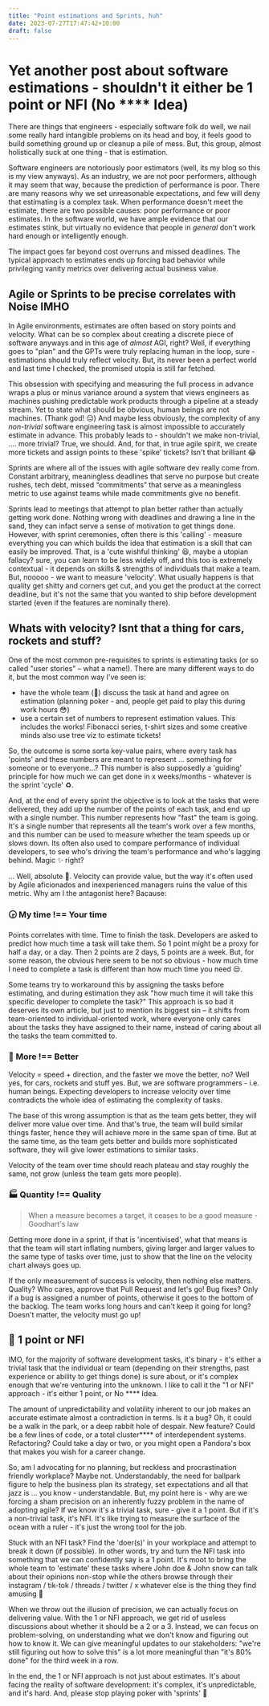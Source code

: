 ```yaml
---
title: "Point estimations and Sprints, huh"
date: 2023-07-27T17:47:42+10:00
draft: false
---
```


# Yet another post about software estimations - shouldn't it either be 1 point or NFI (No **** Idea)

There are things that engineers - especially software folk do well, we nail some really hard intangible problems on its head and boy, it feels good to build something ground up or cleanup a pile of mess. But, this group, almost holistically suck at one thing - that is estimation. 

Software engineers are notoriously poor estimators (well, its my blog so this is my view anyways). As an industry, we are not poor performers, although it may seem that way, because the prediction of performance is poor. There are many reasons why we set unreasonable expectations, and few will deny that estimating is a complex task. When performance doesn't meet the estimate, there are two possible causes: poor performance or poor estimates. In the software world, we have ample evidence that our estimates stink, but virtually no evidence that people in _general_ don't work hard enough or intelligently enough.

The impact goes far beyond cost overruns and missed deadlines. The typical approach to estimates ends up forcing bad behavior while privileging vanity metrics over delivering actual business value.

## Agile or Sprints to be precise correlates with Noise IMHO

In Agile environments, estimates are often based on story points and velocity. What can be so complex about creating a discrete piece of software anyways and in this age of _almost_ AGI, right? Well, if everything goes to "plan" and the GPTs were truly replacing human in the loop, sure - estimations should truly reflect velocity. But, its never been a perfect world and last time I checked, the promised utopia is still far fetched. 

This obsession with specifying and measuring the full process in advance wraps a plus or minus variance around a system that views engineers as machines pushing predictable work products through a pipeline at a steady stream. Yet to state what should be obvious, human beings are not machines. (Thank god! 😑) And maybe less obviously, the complexity of any _non-trivial_ software engineering task is almost impossible to accurately estimate in advance. This probably leads to - shouldn't we make non-trivial, .... more trivial? True, we should. And, for that, in true agile spirit, we create more tickets and assign points to these 'spike' tickets? Isn't that brilliant 😂

Sprints are where all of the issues with agile software dev really come from. Constant arbitrary, meaningless deadlines that serve no purpose but create rushes, tech debt, missed “commitments” that serve as a meaningless metric to use against teams while made commitments give no benefit. 

Sprints lead to meetings that attempt to plan better rather than actually getting work done. Nothing wrong with deadlines and drawing a line in the sand, they can infact serve a sense of motivation to get things done. However, with sprint ceremonies, often there is this 'calling' - measure everything you can which builds the idea that estimation is a skill that can easily be improved. That, is a 'cute wishful thinking' 😆, maybe a utopian fallacy? sure, you can learn to be less widely off, and this too is extremely contextual - it depends on skills & strengths of individuals that make a team. But, nooooo - we want to measure 'velocity'. What usually happens is that quality get shitty and corners get cut, and you get the product at the correct deadline, but it's not the same that you wanted to ship before development started (even if the features are nominally there).

## Whats with velocity? Isnt that a thing for cars, rockets and stuff?

One of the most common pre-requisites to sprints is estimating tasks (or so called "user stories" – what a name!). There are many different ways to do it, but the most common way I've seen is:

- have the whole team (💸) discuss the task at hand and agree on estimation (planning poker - and, people get paid to play this during work hours 😳)
- use a certain set of numbers to represent estimation values. This includes the works! Fibonacci series, t-shirt sizes and some creative minds also use tree viz to estimate tickets!

So, the outcome is some sorta key-value pairs, where every task has 'points' and these numbers are meant to represent ... something for someone or to everyone...? This number is also supposedly a 'guiding' principle for how much we can get done in x weeks/months - whatever is the sprint 'cycle' ♻️.

And, at the end of every sprint the objective is to look at the tasks that were delivered, they add up the number of the points of each task, and end up with a single number. This number represents how "fast" the team is going. It's a single number that represents all the team's work over a few months, and this number can be used to measure whether the team speeds up or slows down. Its often also used to compare performance of individual developers, to see who's driving the team's performance and who's lagging behind. Magic ✨ right?

... Well, absolute 💩. Velocity can provide value, but the way it's often used by Agile aficionados and inexperienced managers ruins the value of this metric. Why am I the antagonist here? Bacause:

### 🕞 My time !== Your time 

Points correlates with time. Time to finish the task. Developers are asked to predict how much time a task will take them. So 1 point might be a proxy for half a day, or a day. Then 2 points are 2 days, 5 points are a week. But, for some reason, the obvious here seem to be not so obvious - how much time I need to complete a task is different than how much time you need 😒. 

Some teams try to workaround this by assigning the tasks before estimating, and during estimation they ask "how much time it will take this specific developer to complete the task?" This approach is so bad it deserves its own article, but just to mention its biggest sin – it shifts from team-oriented to individual-oriented work, where everyone only cares about the tasks they have assigned to their name, instead of caring about all the tasks the team committed to.

### 🚀 More !== Better
Velocity = speed + direction, and the faster we move the better, no? Well yes, for cars, rockets and stuff yes. But, we are software programmers - i.e. human beings. Expecting developers to increase velocity over time contradicts the whole idea of estimating the complexity of tasks.

The base of this wrong assumption is that as the team gets better, they will deliver more value over time. And that's true, the team will build similar things faster, hence they will achieve more in the same span of time. But at the same time, as the team gets better and builds more sophisticated software, they will give lower estimations to similar tasks.

Velocity of the team over time should reach plateau and stay roughly the same, not grow (unless the team gets more people). 

### 🏭 Quantity !== Quality

> When a measure becomes a target, it ceases to be a good measure - Goodhart's law

Getting more done in a sprint, if that is 'incentivised', what that means is that the team will start inflating numbers, giving larger and larger values to the same type of tasks over time, just to show that the line on the velocity chart always goes up.

If the only measurement of success is velocity, then nothing else matters. Quality? Who cares, approve that Pull Request and let's go! Bug fixes? Only if a bug is assigned a number of points, otherwise it goes to the bottom of the backlog. The team works long hours and can't keep it going for long? Doesn't matter, the velocity must go up!


## 📍 1 point or NFI

IMO, for the majority of software development tasks, it's binary - it's either a trivial task that the individual or team (depending on their strengths, past experience or ability to get things done) is sure about, or it's complex enough that we're venturing into the unknown. I like to call it the "1 or NFI" approach - it's either 1 point, or No **** Idea.

The amount of unpredictability and volatility inherent to our job makes an accurate estimate almost a contradiction in terms. Is it a bug? Oh, it could be a walk in the park, or a deep rabbit hole of despair. New feature? Could be a few lines of code, or a total cluster**** of interdependent systems. Refactoring? Could take a day or two, or you might open a Pandora's box that makes you wish for a career change.

So, am I advocating for no planning, but reckless and procrastination friendly workplace? Maybe not. Understandably, the need for ballpark figure to help the business plan its strategy, set expectations and all that jazz is ... you know - understandable. But, my point here is - why are we forcing a sham precision on an inherently fuzzy problem in the name of adopting agile? If we know it's a trivial task, sure - give it a 1 point. But if it's a non-trivial task, it's NFI. It's like trying to measure the surface of the ocean with a ruler - it's just the wrong tool for the job.

Stuck with an NFI task? Find the 'doer(s)' in your workplace and attempt to break it down (if possible). In other words, try and turn the NFI task into something that we can confidently say is a 1 point. It's moot to bring the whole team to 'estimate' these tasks where John doe & John snow can talk about their opinions non-stop while the others browse through their instagram / tik-tok / threads / twitter / x whatever else is the thing they find amusing 🔫

When we throw out the illusion of precision, we can actually focus on delivering value. With the 1 or NFI approach, we get rid of useless discussions about whether it should be a 2 or a 3. Instead, we can focus on problem-solving, on understanding what we don't know and figuring out how to know it. We can give meaningful updates to our stakeholders: "we're still figuring out how to solve this" is a lot more meaningful than "it's 80% done" for the third week in a row.

In the end, the 1 or NFI approach is not just about estimates. It's about facing the reality of software development: it's complex, it's unpredictable, and it's hard. And, please stop playing poker with 'sprints' 🎲


